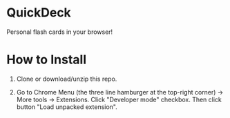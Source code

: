 # QuickDeck

Personal flash cards in your browser!

# How to Install

1. Clone or download/unzip this repo. 

2. Go to Chrome Menu (the three line hamburger at the top-right corner) &rarr; More tools &rarr; Extensions. Click "Developer mode" checkbox. Then click button "Load unpacked extension".


